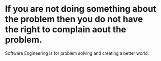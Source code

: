 # If you are not doing something about the problem then you do not have the right to complain aout the problem.
Software Engineering is for problem solving and creating a better world.

